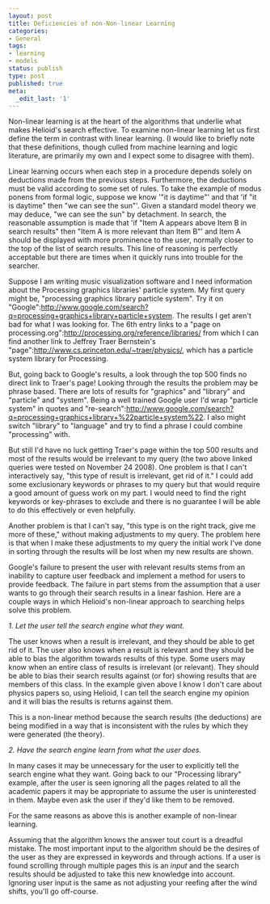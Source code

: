 ```yaml
---
layout: post
title: Deficiencies of non-Non-linear Learning
categories:
- General
tags:
- learning
- models
status: publish
type: post
published: true
meta:
  _edit_last: '1'
---
```

Non-linear learning is at the heart of the algorithms that underlie what makes Helioid's search effective.  To examine non-linear learning let us first define the term in contrast with linear learning.  (I would like to briefly note that these definitions, though culled from machine learning and logic literature, are primarily my own and I expect some to disagree with them).

Linear learning occurs when each step in a procedure depends solely on deductions made from the previous steps.  Furthermore, the deductions must be valid according to some set of rules.  To take the example of modus ponens from formal logic, suppose we know '"it is daytime"' and that 'if "it is daytime" then "we can see the sun"'.  Given a standard model theory we may deduce, "we can see the sun" by detachment.
In search, the reasonable assumption is made that 'if "Item A appears above Item B in search results" then "Item A is more relevant than Item B"' and Item A should be displayed with more prominence to the user, normally closer to the top of the list of search results.  This line of reasoning is perfectly acceptable but there are times when it quickly runs into trouble for the searcher.

Suppose I am writing music visualization software and I need information about the Processing graphics libraries' particle system.  My first query might be, "processing graphics library particle system".  Try it on "Google":http://www.google.com/search?q=processing+graphics+library+particle+system.  The results I get aren't bad for what I was looking for.  The 6th entry links to a "page on processing.org":http://processing.org/reference/libraries/ from which I can find another link to Jeffrey Traer Bernstein's "page":http://www.cs.princeton.edu/~traer/physics/, which has a particle system library for Processing.

But, going back to Google's results, a look through the top 500 finds no direct link to Traer's page!   Looking through the results the problem may be phrase based.  There are lots of results for "graphics" and "library" and "particle" and "system".  Being a well trained Google user I'd wrap "particle system" in quotes and "re-search":http://www.google.com/search?q=processing+graphics+library+%22particle+system%22.  I also might switch "library" to "language" and try to find a phrase I could combine "processing" with.

But still I'd have no luck getting Traer's page within the top 500 results and most of the results would be irrelevant to my query (the two above linked queries were tested on November 24 2008).  One problem is that I can't interactively say, "this type of result is irrelevant, get rid of it."  I could add some exclusionary keywords or phrases to my query but that would require a good amount of guess work on my part.  I would need to find the right keywords or key-phrases to exclude and there is no guarantee I will be able to do this effectively or even helpfully.

Another problem is that I can't say, "this type is on the right track, give me more of these,"  without making adjustments to my query. The problem here is that when I make these adjustments to my query the initial work I've done in sorting through the results will be lost when my new results are shown.

Google's failure to present the user with relevant results stems from an inability to capture user feedback and implement a method for users to provide feedback.  The failure in part stems from the assumption that a user wants to go through their search results in a linear fashion.
Here are a couple ways in which Helioid's non-linear approach to searching helps solve this problem.

*1. Let the user tell the search engine what they want.*

The user knows when a result is irrelevant, and they should be able to get rid of it.  The user also knows when a result is relevant and they should be able to bias the algorithm towards results of this type.  Some users may know when an entire class of results is irrelevant (or relevant).  They should be able to bias their search results against (or for) showing results that are members of this class.  In the example given above I know I don't care about physics papers so, using Helioid, I can tell the search engine my opinion and it will bias the results is returns against them.

This is a non-linear method because the search results (the deductions) are being modified in a way that is inconsistent with the rules by which they were generated (the theory).

*2. Have the search engine learn from what the user does.*

In many cases it may be unnecessary for the user to explicitly tell the search engine what they want.  Going back to our "Processing library" example, after the user is seen ignoring all the pages related to all the academic papers it may be appropriate to assume the user is uninterested in them.  Maybe even ask the user if they'd like them to be removed.

For the same reasons as above this is another example of non-linear learning.

Assuming that the algorithm knows the answer tout court is a dreadful mistake.  The most important input to the algorithm should be the desires of the user as they are expressed in keywords and through actions.  If a user is found scrolling through multiple pages this is an _input_ and the search results should be adjusted to take this new knowledge into account.  Ignoring user input is the same as not adjusting your reefing after the wind shifts, you'll go off-course.
